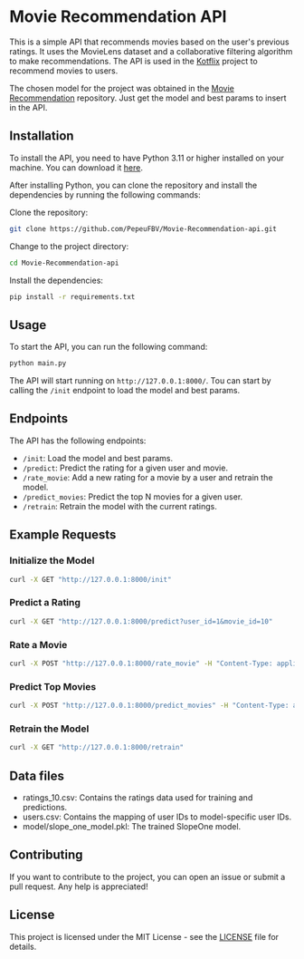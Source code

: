 # Movie Recommendation API

This is a simple API that recommends movies based on the user's previous ratings. It uses the MovieLens dataset and a collaborative filtering algorithm to make recommendations. The API is used in the [Kotflix](https://github.com/PepeuFBV/KotFlix) project to recommend movies to users.

The chosen model for the project was obtained in the [Movie Recommendation](https://github.com/PepeuFBV/Movie-Recommendation) repository. Just get the model and best params to insert in the API.

## Installation

To install the API, you need to have Python 3.11 or higher installed on your machine. You can download it [here](https://www.python.org/downloads/).

After installing Python, you can clone the repository and install the dependencies by running the following commands:

Clone the repository:
```bash
git clone https://github.com/PepeuFBV/Movie-Recommendation-api.git
```

Change to the project directory:
```bash
cd Movie-Recommendation-api
```

Install the dependencies:
```bash
pip install -r requirements.txt
```
 
## Usage

To start the API, you can run the following command:

```bash
python main.py
```

The API will start running on `http://127.0.0.1:8000/`. Tou can start by calling the `/init` endpoint to load the model and best params.

## Endpoints

The API has the following endpoints:

- `/init`: Load the model and best params.
- `/predict`: Predict the rating for a given user and movie.
- `/rate_movie`: Add a new rating for a movie by a user and retrain the model.
- `/predict_movies`: Predict the top N movies for a given user.
- `/retrain`: Retrain the model with the current ratings.

## Example Requests

### Initialize the Model

```bash
curl -X GET "http://127.0.0.1:8000/init"
```

### Predict a Rating

```bash
curl -X GET "http://127.0.0.1:8000/predict?user_id=1&movie_id=10"
```

### Rate a Movie

```bash
curl -X POST "http://127.0.0.1:8000/rate_movie" -H "Content-Type: application/json" -d '{"user_id": "user123", "movie_id": 10, "rating": 4.5}'
```

### Predict Top Movies

```bash
curl -X POST "http://127.0.0.1:8000/predict_movies" -H "Content-Type: application/json" -d '{"user_id": "user123", "number_of_movies": 5}'
```

### Retrain the Model

```bash
curl -X GET "http://127.0.0.1:8000/retrain"
```

## Data files

- ratings_10.csv: Contains the ratings data used for training and predictions.
- users.csv: Contains the mapping of user IDs to model-specific user IDs.
- model/slope_one_model.pkl: The trained SlopeOne model.

## Contributing

If you want to contribute to the project, you can open an issue or submit a pull request. Any help is appreciated!

## License

This project is licensed under the MIT License - see the [LICENSE](LICENSE) file for details.
